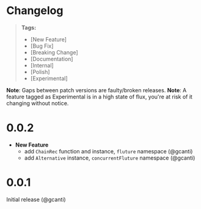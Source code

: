 # Changelog

> **Tags:**
> - [New Feature]
> - [Bug Fix]
> - [Breaking Change]
> - [Documentation]
> - [Internal]
> - [Polish]
> - [Experimental]

**Note**: Gaps between patch versions are faulty/broken releases.
**Note**: A feature tagged as Experimental is in a high state of flux, you're at risk of it changing without notice.

# 0.0.2

- **New Feature**
  - add `ChainRec` function and instance, `fluture` namespace (@gcanti)
  - add `Alternative` instance, `concurrentFluture` namespace (@gcanti)

# 0.0.1

Initial release (@gcanti)
